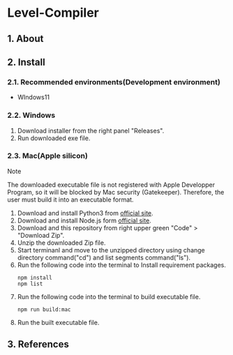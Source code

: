 # Level-Compiler

## 1. About
## 2. Install
### 2.1. Recommended environments(Development environment)
- WIndows11
### 2.2. Windows
1. Download installer from the right panel "Releases".
2. Run downloaded exe file.

### 2.3. Mac(Apple silicon)
>[!NOTE]
  The downloaded executable file is not registered with Apple Developper Program, so it will be blocked by Mac security (Gatekeeper). Therefore, the user must build it into an executable format.

1. Download and install Python3 from [official site](https://www.python.org/).
2. Download and install Node.js form [official site](https://nodejs.org/en/).
3. Download and this repository from right upper green "Code" > "Download Zip".
4. Unzip the downloaded Zip file.
5. Start terminanl and move to the unzipped directory using change directory command("cd") and list segments command("ls").
6. Run the following code into the terminal to Install requirement packages.
   ```
   npm install
   npm list
   ```
8. Run the following code into the terminal to build executable file.
   ```
   npm run build:mac
   ```
9. Run the built executable file.

## 3. References
